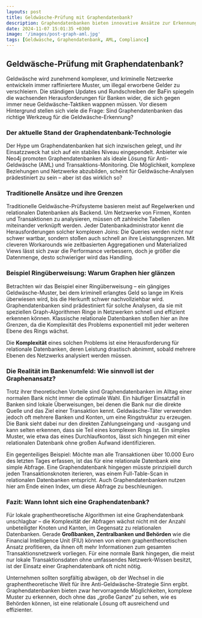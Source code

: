 ```yaml
---
layouts: post
title: Geldwäsche-Prüfung mit Graphendatenbank?
description: Graphendatenbanken bieten innovative Ansätze zur Erkennung von Geldwäsche-Mustern. Doch wann macht der Einsatz tatsächlich Sinn?
date: 2024-11-07 15:01:35 +0300
image: '/images/post-graph-aml.jpg'
tags: [Geldwäsche, Graphendatenbank, AML, Compliance]
---
```


## Geldwäsche-Prüfung mit Graphendatenbank?

Geldwäsche wird zunehmend komplexer, und kriminelle Netzwerke entwickeln immer raffiniertere Muster, um illegal erworbene Gelder zu verschleiern. Die ständigen Updates und Rundschreiben der BaFin spiegeln die wachsenden Herausforderungen für Banken wider, die sich gegen immer neue Geldwäsche-Taktiken wappnen müssen. Vor diesem Hintergrund stellen sich viele die Frage: Sind Graphendatenbanken das richtige Werkzeug für die Geldwäsche-Erkennung?

### Der aktuelle Stand der Graphendatenbank-Technologie

Der Hype um Graphendatenbanken hat sich inzwischen gelegt, und ihr Einsatzzweck hat sich auf ein stabiles Niveau eingependelt. Anbieter wie Neo4j promoten Graphendatenbanken als ideale Lösung für Anti-Geldwäsche (AML) und Transaktions-Monitoring. Die Möglichkeit, komplexe Beziehungen und Netzwerke abzubilden, scheint für Geldwäsche-Analysen prädestiniert zu sein – aber ist das wirklich so?

### Traditionelle Ansätze und ihre Grenzen

Traditionelle Geldwäsche-Prüfsysteme basieren meist auf Regelwerken und relationalen Datenbanken als Backend. Um Netzwerke von Firmen, Konten und Transaktionen zu analysieren, müssen oft zahlreiche Tabellen miteinander verknüpft werden. Jeder Datenbankadministrator kennt die Herausforderungen solcher komplexen Joins: Die Queries werden nicht nur schwer wartbar, sondern stoßen auch schnell an ihre Leistungsgrenzen. Mit cleveren Workarounds wie zeitbasierten Aggregationen und Materialized Views lässt sich zwar die Performance verbessern, doch je größer die Datenmenge, desto schwieriger wird das Handling.

### Beispiel Ringüberweisung: Warum Graphen hier glänzen

Betrachten wir das Beispiel einer Ringüberweisung – ein gängiges Geldwäsche-Muster, bei dem kriminell erlangtes Geld so lange im Kreis überwiesen wird, bis die Herkunft schwer nachvollziehbar wird. Graphendatenbanken sind prädestiniert für solche Analysen, da sie mit speziellen Graph-Algorithmen Ringe in Netzwerken schnell und effizient erkennen können. Klassische relationale Datenbanken stoßen hier an ihre Grenzen, da die Komplexität des Problems exponentiell mit jeder weiteren Ebene des Rings wächst.

Die **Komplexität** eines solchen Problems ist eine Herausforderung für relationale Datenbanken, deren Leistung drastisch abnimmt, sobald mehrere Ebenen des Netzwerks analysiert werden müssen.

### Die Realität im Bankenumfeld: Wie sinnvoll ist der Graphenansatz?

Trotz ihrer theoretischen Vorteile sind Graphendatenbanken im Alltag einer normalen Bank nicht immer die optimale Wahl. Ein häufiger Einsatzfall in Banken sind lokale Überweisungen, bei denen die Bank nur die direkte Quelle und das Ziel einer Transaktion kennt. Geldwäsche-Täter verwenden jedoch oft mehrere Banken und Konten, um eine Ringstruktur zu erzeugen. Die Bank sieht dabei nur den direkten Zahlungseingang und -ausgang und kann selten erkennen, dass sie Teil eines komplexen Rings ist. Ein simples Muster, wie etwa das eines Durchlaufkontos, lässt sich hingegen mit einer relationalen Datenbank ohne großen Aufwand identifizieren.

Ein gegenteiliges Beispiel: Möchte man alle Transaktionen über 10.000 Euro des letzten Tages erfassen, ist das für eine relationale Datenbank eine simple Abfrage. Eine Graphendatenbank hingegen müsste prinzipiell durch jeden Transaktionsknoten iterieren, was einem Full-Table-Scan in relationalen Datenbanken entspricht. Auch Graphendatenbanken nutzen hier am Ende einen Index, um diese Abfrage zu beschleunigen.

### Fazit: Wann lohnt sich eine Graphendatenbank?

Für lokale graphentheoretische Algorithmen ist eine Graphendatenbank unschlagbar – die Komplexität der Abfragen wächst nicht mit der Anzahl unbeteiligter Knoten und Kanten, im Gegensatz zu relationalen Datenbanken. Gerade **Großbanken, Zentralbanken und Behörden** wie die Financial Intelligence Unit (FIU) können von einem graphentheoretischen Ansatz profitieren, da ihnen oft mehr Informationen zum gesamten Transaktionsnetzwerk vorliegen. Für eine normale Bank hingegen, die meist nur lokale Transaktionsdaten ohne umfassendes Netzwerk-Wissen besitzt, ist der Einsatz einer Graphendatenbank oft nicht nötig.

Unternehmen sollten sorgfältig abwägen, ob der Wechsel in die graphentheoretische Welt für ihre Anti-Geldwäsche-Strategie Sinn ergibt. Graphendatenbanken bieten zwar hervorragende Möglichkeiten, komplexe Muster zu erkennen, doch ohne das „große Ganze“ zu sehen, wie es Behörden können, ist eine relationale Lösung oft ausreichend und effizienter.
